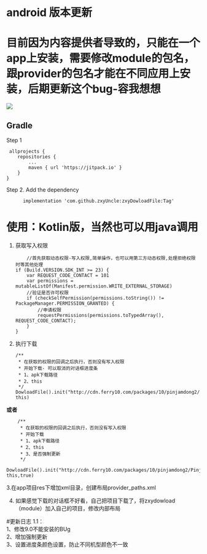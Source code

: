 # android 版本更新
# 目前因为内容提供者导致的，只能在一个app上安装，需要修改module的包名，跟provider的包名才能在不同应用上安装，后期更新这个bug-容我想想

[![](https://jitpack.io/v/zxyUncle/zxyDowloadFile.svg)](https://jitpack.io/#zxyUncle/zxyDowloadFile)

Gradle
-----
Step 1    
	

     allprojects {  
		repositories {    
			...    
			maven { url 'https://jitpack.io' }     
		}    
	}    

Step 2. Add the dependency

          implementation 'com.github.zxyUncle:zxyDowloadFile:Tag'

# 使用：Kotlin版，当然也可以用java调用

 1. 获取写入权限

            //首先获取动态权限-写入权限,简单操作，也可以用第三方动态权限,处理拒绝权限时等其他处理
        if (Build.VERSION.SDK_INT >= 23) {
            var REQUEST_CODE_CONTACT = 101
            var permissions = mutableListOf(Manifest.permission.WRITE_EXTERNAL_STORAGE)
            //验证是否许可权限
            if (checkSelfPermission(permissions.toString()) != PackageManager.PERMISSION_GRANTED) {
                //申请权限
                requestPermissions(permissions.toTypedArray(), REQUEST_CODE_CONTACT);
            }
        }

 2. 执行下载

        /**
         * 在获取的权限的回调之后执行，否则没有写入权限
         * 开始下载- 可以取消的对话框进度条
         * 1、apk下载路径
         * 2、this
         */
        DowloadFile().init("http://cdn.ferry10.com/packages/10/pinjamdong2/PinjamDong.apk", this)

**或者**   
    
        /**
         * 在获取的权限的回调之后执行，否则没有写入权限
         * 开始下载
         * 1、apk下载路径
         * 2、this
         * 3、是否强制更新
         */
        DowloadFile().init("http://cdn.ferry10.com/packages/10/pinjamdong2/PinjamDong.apk", this,true)
3.在app项目res下增加xml目录，创建布局provider_paths.xml
    
4. 如果感觉下载的对话框不好看，自己把项目下载了，将zxydowload（module）加入自己的项目，修改内部布局


#更新日志 1.1：  
1、修改9.0不能安装的BUg  
2、增加强制更新   
3、设置进度条颜色设置，防止不同机型颜色不一致   
